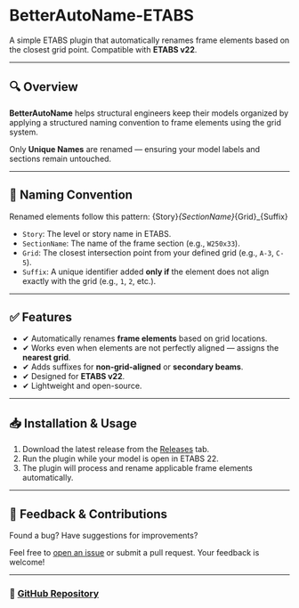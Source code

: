 # BetterAutoName-ETABS

A simple ETABS plugin that automatically renames frame elements based on the closest grid point. Compatible with **ETABS v22**.

---

## 🔍 Overview

**BetterAutoName** helps structural engineers keep their models organized by applying a structured naming convention to frame elements using the grid system.

Only **Unique Names** are renamed — ensuring your model labels and sections remain untouched.

---

## 🧩 Naming Convention

Renamed elements follow this pattern:
{Story}_{SectionName}_{Grid}_{Suffix}


- `Story`: The level or story name in ETABS.
- `SectionName`: The name of the frame section (e.g., `W250x33`).
- `Grid`: The closest intersection point from your defined grid (e.g., `A-3`, `C-5`).
- `Suffix`: A unique identifier added **only if** the element does not align exactly with the grid (e.g., `1`, `2`, etc.).

---

## ✅ Features

- ✔ Automatically renames **frame elements** based on grid locations.
- ✔ Works even when elements are not perfectly aligned — assigns the **nearest grid**.
- ✔ Adds suffixes for **non-grid-aligned** or **secondary beams**.
- ✔ Designed for **ETABS v22**.
- ✔ Lightweight and open-source.

---

## 📥 Installation & Usage

1. Download the latest release from the [Releases](https://github.com/RidhoRF/BetterAutoName/releases) tab.
2. Run the plugin while your model is open in ETABS 22.
3. The plugin will process and rename applicable frame elements automatically.

---

## 💬 Feedback & Contributions

Found a bug? Have suggestions for improvements?

Feel free to [open an issue](https://github.com/RidhoRF/BetterAutoName/issues) or submit a pull request. Your feedback is welcome!

---

### 🔗 [GitHub Repository](https://github.com/RidhoRF/BetterAutoName)
